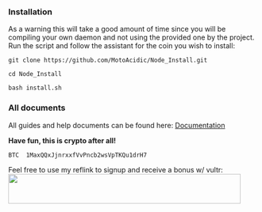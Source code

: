 ### Installation
As a warning this will take a good amount of time since you will be compiling your own daemon and not using the provided one by the project.
Run the script and follow the assistant for the coin you wish to install:

```
git clone https://github.com/MotoAcidic/Node_Install.git
```

```
cd Node_Install
```

```
bash install.sh
```

### All documents
All guides and help documents can be found here: [Documentation](https://github.com/MotoAcidic/Node_Install/Docs/)

**Have fun, this is crypto after all!**

```
BTC  1MaxQQxJjnrxxfVvPncb2wsVpTKQu1drH7
```

Feel free to use my reflink to signup and receive a bonus w/ vultr:
<a href="https://www.vultr.com/?ref=6903922"><img src="https://www.vultr.com/media/banner_2.png" width="468" height="60"></a>
